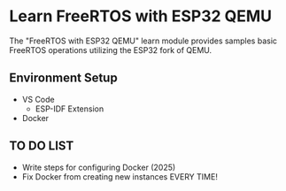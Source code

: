 # Learn FreeRTOS with ESP32 QEMU

The "FreeRTOS with ESP32 QEMU" learn module provides samples basic FreeRTOS operations utilizing the ESP32 fork of QEMU.

## Environment Setup

* VS Code
  * ESP-IDF Extension
* Docker

## TO DO LIST

* Write steps for configuring Docker (2025)
* Fix Docker from creating new instances EVERY TIME!